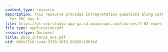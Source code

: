 ```yaml
---
content_type: resource
description: This resource provides intrepretation questions along with their answers
  for PBC day 6.
file: https://ol-ocw-studio-app-qa.s3.amazonaws.com/courses/7-02-experimental-biology-communication-spring-2005/b68e75c8cce4353838f203826c19bf4d_pbc6_interps_ans.pdf
file_type: application/pdf
resourcetype: Document
title: pbc6_interps_ans.pdf
uid: b68e75c8-cce4-3538-38f2-03826c19bf4d
---
```

